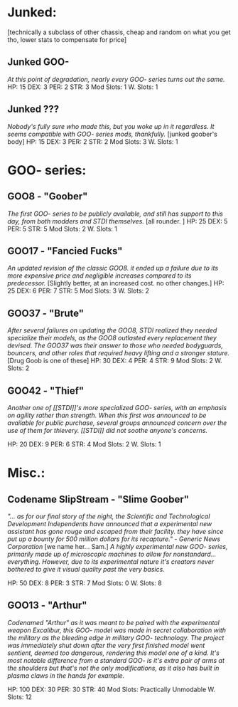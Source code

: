 # Junked:
[technically a subclass of other chassis, cheap and random on what you get tho, lower stats to compensate for price]

##  Junked GOO-
*At this point of degradation, nearly every GOO- series turns out the same.*
HP: 15
DEX: 3
PER: 2
STR: 3
Mod Slots: 1
W. Slots: 1

## Junked ???
*Nobody's fully sure who made this, but you woke up in it regardless. It seems compatible with GOO- series mods, thankfully.*
[junked goober's body]
HP: 15
DEX: 3
PER: 2
STR: 2 
Mod Slots: 3
W. Slots: 1

# GOO- series:

## GOO8 - "Goober"
*The first GOO- series to be publicly available, and still has support to this day, from both modders and STDI themselves.*
[all rounder. ]
HP: 25
DEX: 5
PER: 5
STR: 5
Mod Slots: 2
W. Slots: 1

## GOO17 - "Fancied Fucks"
*An updated revision of the classic GOO8. it ended up a failure due to its more expensive price and negligible increases compared to its predecessor.*
[Slightly better, at an increased cost. no other changes.]
HP: 25
DEX: 6
PER: 7
STR: 5
Mod Slots: 3
W. Slots: 2

## GOO37 - "Brute"
*After several failures on updating the GOO8, STDI realized they needed specialize their models, as the GOO8 outlasted every replacement they devised. The GOO37 was their answer to those who needed bodyguards, bouncers, and other roles that required heavy lifting and a stronger stature.*
[Drug Goob is one of these]
HP: 30
DEX: 4
PER: 4
STR: 9
Mod Slots: 2
W. Slots: 2

## GOO42 - "Thief"
*Another one of [[STDI]]'s more specialized GOO- series, with an emphasis on agility rather than strength. When this first was announced to be available for public purchase, several groups announced concern over the use of them for thievery. [[STDI]] did not soothe anyone's concerns.*

HP: 20
DEX: 9
PER: 6
STR: 4
Mod Slots: 2
W. Slots: 1

# Misc.:

## Codename SlipStream - "Slime Goober"
*"... as for our final story of the night, the Scientific and Technological Development Independents have announced that a experimental new assistant has gone rouge and escaped from their facility. they have since put up a bounty for 500 million dollars for its recapture." - Generic News Corporation*
[we name her... Sam.]
*A highly experimental new GOO- series, primarily made up of microscopic machines to allow for nonstandard... everything. However, due to its experimental nature it's creators never bothered to give it visual quality past the very basics.*

HP: 50
DEX: 8
PER: 3
STR: 7
Mod Slots: 0
W. Slots: 8

## GOO13 - "Arthur"
*Codenamed "Arthur" as it was meant to be paired with the experimental weapon Excalibur, this GOO- model was made in secret collaboration with the military as the bleeding edge in military GOO- technology. The project was immediately shut down after the very first finished model went sentient, deemed too dangerous, rendering this model one of a kind. It's most notable difference from a standard GOO- is it's extra pair of arms at the shoulders but that's not the only modifications, as it also has built in plasma claws in the hands for example.*

HP: 100
DEX: 30
PER: 30
STR: 40
Mod Slots: Practically Unmodable
W. Slots: 12
